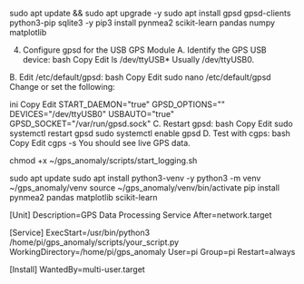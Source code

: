 sudo apt update && sudo apt upgrade -y
sudo apt install gpsd gpsd-clients python3-pip sqlite3 -y
pip3 install pynmea2 scikit-learn pandas numpy matplotlib

 4. Configure gpsd for the USB GPS Module
A. Identify the GPS USB device:
bash
Copy
Edit
ls /dev/ttyUSB*
Usually /dev/ttyUSB0.

B. Edit /etc/default/gpsd:
bash
Copy
Edit
sudo nano /etc/default/gpsd
Change or set the following:

ini
Copy
Edit
START_DAEMON="true"
GPSD_OPTIONS=""
DEVICES="/dev/ttyUSB0"
USBAUTO="true"
GPSD_SOCKET="/var/run/gpsd.sock"
C. Restart gpsd:
bash
Copy
Edit
sudo systemctl restart gpsd
sudo systemctl enable gpsd
D. Test with cgps:
bash
Copy
Edit
cgps -s
You should see live GPS data.

chmod +x ~/gps_anomaly/scripts/start_logging.sh

sudo apt update
sudo apt install python3-venv -y
python3 -m venv ~/gps_anomaly/venv
source ~/gps_anomaly/venv/bin/activate
pip install pynmea2 pandas matplotlib scikit-learn



[Unit]
Description=GPS Data Processing Service
After=network.target

[Service]
ExecStart=/usr/bin/python3 /home/pi/gps_anomaly/scripts/your_script.py
WorkingDirectory=/home/pi/gps_anomaly
User=pi
Group=pi
Restart=always

[Install]
WantedBy=multi-user.target
